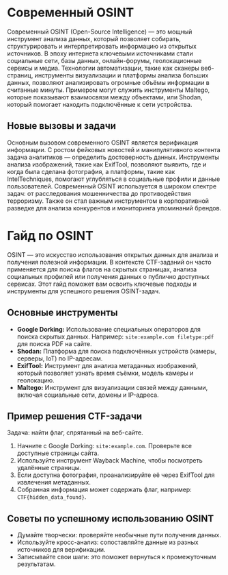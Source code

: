 <h1>Современный OSINT</h1>
<p>
    Современный OSINT (Open-Source Intelligence) — это мощный инструмент анализа данных, который позволяет собирать, структурировать и интерпретировать информацию из открытых источников. В эпоху интернета ключевыми источниками стали социальные сети, базы данных, онлайн-форумы, геолокационные сервисы и медиа. Технологии автоматизации, такие как сканеры веб-страниц, инструменты визуализации и платформы анализа больших данных, позволяют анализировать огромные объёмы информации в считанные минуты. Примером могут служить инструменты Maltego, которые показывают взаимосвязи между объектами, или Shodan, который помогает находить подключённые к сети устройства.
</p>
<h2>Новые вызовы и задачи</h2>
<p>
    Основным вызовом современного OSINT является верификация информации. С ростом фейковых новостей и манипулятивного контента задача аналитиков — определить достоверность данных. Инструменты анализа изображений, такие как ExifTool, позволяют выявить, где и когда была сделана фотография, а платформы, такие как IntelTechniques, помогают углубляться в социальные профили и данные пользователей. Современный OSINT используется в широком спектре задач: от расследования мошенничества до противодействия терроризму. Также он стал важным инструментом в корпоративной разведке для анализа конкурентов и мониторинга упоминаний брендов.
</p>

<h1>Гайд по OSINT</h1>
<p>
    OSINT — это искусство использования открытых данных для анализа и получения полезной информации. В контексте CTF-заданий он часто применяется для поиска флагов на скрытых страницах, анализа социальных профилей или получения данных о публично доступных сервисах. Этот гайд поможет вам освоить ключевые подходы и инструменты для успешного решения OSINT-задач.
</p>
<h2>Основные инструменты</h2>
<ul>
    <li><strong>Google Dorking:</strong> Использование специальных операторов для поиска скрытых данных. Например: 
        <code>site:example.com filetype:pdf</code> для поиска PDF на сайте.</li>
    <li><strong>Shodan:</strong> Платформа для поиска подключённых устройств (камеры, серверы, IoT) по IP-адресам.</li>
    <li><strong>ExifTool:</strong> Инструмент для анализа метаданных изображений, который позволяет узнать время съёмки, модель камеры и геолокацию.</li>
    <li><strong>Maltego:</strong> Инструмент для визуализации связей между данными, включая социальные сети, домены и IP-адреса.</li>
</ul>
<h2>Пример решения CTF-задачи</h2>
<p>
    Задача: найти флаг, спрятанный на веб-сайте. 
</p>
<ol>
    <li>Начните с Google Dorking: 
        <code>site:example.com</code>. Проверьте все доступные страницы сайта.</li>
    <li>Используйте инструмент Wayback Machine, чтобы посмотреть удалённые страницы.</li>
    <li>Если доступна фотография, проанализируйте её через ExifTool для извлечения метаданных.</li>
    <li>Собранная информация может содержать флаг, например: <code>CTF{hidden_data_found}</code>.</li>
</ol>
<h2>Советы по успешному использованию OSINT</h2>
<ul>
    <li>Думайте творчески: проверяйте необычные пути получения данных.</li>
    <li>Используйте кросс-анализ: сопоставляйте данные из разных источников для верификации.</li>
    <li>Записывайте свои шаги: это поможет вернуться к промежуточным результатам.</li>
</ul>
